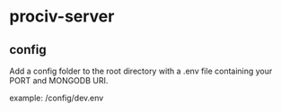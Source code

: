 # prociv-server

## config

Add a config folder to the root directory with a .env file containing your PORT and MONGODB URI.

example:
/config/dev.env
